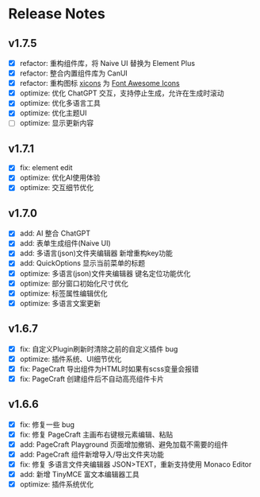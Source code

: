 # Release Notes

## v1.7.5

- [x] refactor: 重构组件库，将 Naive UI 替换为 Element Plus
- [x] refactor: 整合内置组件库为 CanUI
- [x] refactor: 重构图标 [xicons](https://www.xicons.org/#/) 为 [Font Awesome Icons](https://fontawesome.com/v4/icons/)
- [x] optimize: 优化 ChatGPT 交互，支持停止生成，允许在生成时滚动
- [x] optimize: 优化多语言工具
- [x] optimize: 优化主题UI
- [ ] optimize: 显示更新内容

## v1.7.1

- [x] fix: element edit
- [x] optimize: 优化AI使用体验
- [x] optimize: 交互细节优化

## v1.7.0

- [x] add: AI 整合 ChatGPT
- [x] add: 表单生成组件(Naive UI)
- [x] add: 多语言(json)文件夹编辑器 新增重构key功能
- [x] add: QuickOptions 显示当前菜单的标题
- [x] optimize: 多语言(json)文件夹编辑器 键名定位功能优化
- [x] optimize: 部分窗口初始化尺寸优化
- [x] optimize: 标签属性编辑优化
- [x] optimize: 多语言文案更新

## v1.6.7

- [x] fix: 自定义Plugin刷新时清除之前的自定义插件 bug
- [x] optimize: 插件系统、UI细节优化
- [x] fix: PageCraft 导出组件为HTML时如果有scss变量会报错
- [x] fix: PageCraft 创建组件后不自动高亮组件卡片

## v1.6.6

- [x] fix: 修复一些 bug
- [x] fix: 修复 PageCraft 主画布右键根元素编辑、粘贴
- [x] add: PageCraft Playground 页面增加撤销、避免加载不需要的组件
- [x] add: PageCraft 组件新增导入/导出文件夹功能
- [x] fix: 修复 多语言文件夹编辑器 JSON>TEXT，重新支持使用 Monaco Editor
- [x] add: 新增 TinyMCE 富文本编辑器工具
- [x] optimize: 插件系统优化
